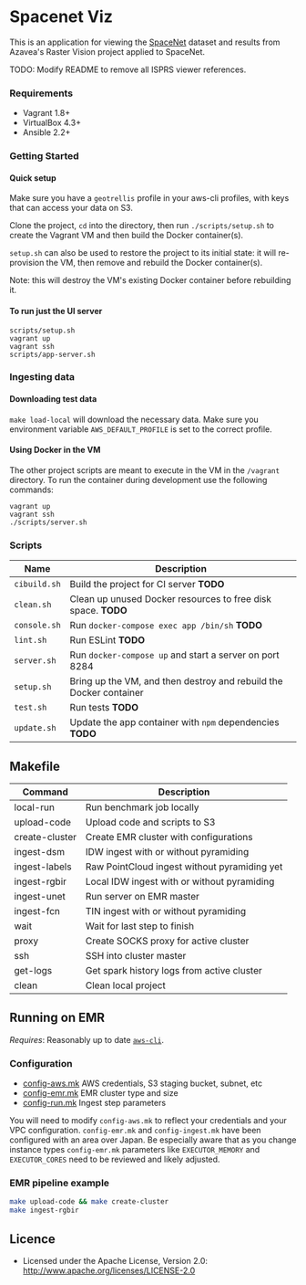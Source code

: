 # Spacenet Viz

This is an application for viewing the [SpaceNet](https://spacenetchallenge.github.io/) dataset and results from Azavea's Raster Vision project applied to SpaceNet.

TODO: Modify README to remove all ISPRS viewer references.

### Requirements

* Vagrant 1.8+
* VirtualBox 4.3+
* Ansible 2.2+

### Getting Started

#### Quick setup

Make sure you have a `geotrellis` profile in your aws-cli profiles, with keys that can access
your data on S3.

Clone the project, `cd` into the directory, then run `./scripts/setup.sh` to create the Vagrant VM and then build the Docker container(s).

`setup.sh` can also be used to restore the project to its initial state: it will re-provision the VM, then remove and rebuild the Docker container(s).

Note: this will destroy the VM's existing Docker container before rebuilding it.

#### To run just the UI server

```
scripts/setup.sh
vagrant up
vagrant ssh
scripts/app-server.sh
```

### Ingesting data

#### Downloading test data

`make load-local` will download the necessary data. Make sure you environment variable `AWS_DEFAULT_PROFILE`
is set to the correct profile.

#### Using Docker in the VM

The other project scripts are meant to execute in the VM in the `/vagrant` directory. To run the container during development use the following commands:

    vagrant up
    vagrant ssh
    ./scripts/server.sh

### Scripts

| Name | Description |
| --- | --- |
| `cibuild.sh` | Build the project for CI server __TODO__ |
| `clean.sh` | Clean up unused Docker resources to free disk space. __TODO__ |
| `console.sh` | Run `docker-compose exec app /bin/sh` __TODO__ |
| `lint.sh` | Run ESLint __TODO__ |
| `server.sh` | Run `docker-compose up` and start a server on port 8284 |
| `setup.sh` | Bring up the VM, and then destroy and rebuild the Docker container |
| `test.sh` | Run tests __TODO__ |
| `update.sh` | Update the app container with `npm` dependencies __TODO__ |

## Makefile

| Command          | Description
|------------------|------------------------------------------------------------|
|local-run         |Run benchmark job locally                                   |
|upload-code       |Upload code and scripts to S3                               |
|create-cluster    |Create EMR cluster with configurations                      |
|ingest-dsm        |IDW ingest with or without pyramiding                       |
|ingest-labels     |Raw PointCloud ingest without pyramiding yet                |
|ingest-rgbir      |Local IDW ingest with or without pyramiding                 |
|ingest-unet       |Run server on EMR master                                    |
|ingest-fcn        |TIN ingest with or without pyramiding                       |
|wait              |Wait for last step to finish                                |
|proxy             |Create SOCKS proxy for active cluster                       |
|ssh               |SSH into cluster master                                     |
|get-logs          |Get spark history logs from active cluster                  |
|clean             |Clean local project                                         |


## Running on EMR

_Requires_: Reasonably up to date [`aws-cli`](https://aws.amazon.com/cli/).

### Configuration

 - [config-aws.mk](./config-aws.mk) AWS credentials, S3 staging bucket, subnet, etc
 - [config-emr.mk](./config-emr.mk) EMR cluster type and size
 - [config-run.mk](./config-run.mk) Ingest step parameters

You will need to modify `config-aws.mk` to reflect your credentials and your VPC configuration. `config-emr.mk` and `config-ingest.mk` have been configured with an area over Japan. Be especially aware that as you change instance types `config-emr.mk` parameters like `EXECUTOR_MEMORY` and `EXECUTOR_CORES` need to be reviewed and likely adjusted.

### EMR pipeline example

```bash
make upload-code && make create-cluster
make ingest-rgbir
```

## Licence

* Licensed under the Apache License, Version 2.0: http://www.apache.org/licenses/LICENSE-2.0
